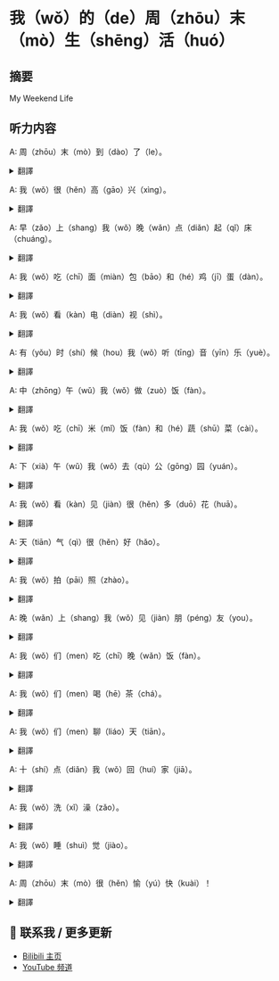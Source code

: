 # 我（wǒ）的（de）周（zhōu）末（mò）生（shēng）活（huó）

## 摘要

My Weekend Life

## 听力内容

A: 周（zhōu）末（mò）到（dào）了（le）。

<details>
<summary>翻譯</summary>
The weekend is here.
</details>

A: 我（wǒ）很（hěn）高（gāo）兴（xìng）。

<details>
<summary>翻譯</summary>
I am very happy.
</details>

A: 早（zǎo）上（shang）我（wǒ）晚（wǎn）点（diǎn）起（qǐ）床（chuáng）。

<details>
<summary>翻譯</summary>
I wake up late in the morning.
</details>

A: 我（wǒ）吃（chī）面（miàn）包（bāo）和（hé）鸡（jī）蛋（dàn）。

<details>
<summary>翻譯</summary>
I eat bread and eggs.
</details>

A: 我（wǒ）看（kàn）电（diàn）视（shì）。

<details>
<summary>翻譯</summary>
I watch TV.
</details>

A: 有（yǒu）时（shí）候（hou）我（wǒ）听（tīng）音（yīn）乐（yuè）。

<details>
<summary>翻譯</summary>
Sometimes I listen to music.
</details>

A: 中（zhōng）午（wǔ）我（wǒ）做（zuò）饭（fàn）。

<details>
<summary>翻譯</summary>
I cook at noon.
</details>

A: 我（wǒ）吃（chī）米（mǐ）饭（fàn）和（hé）蔬（shū）菜（cài）。

<details>
<summary>翻譯</summary>
I eat rice and vegetables.
</details>

A: 下（xià）午（wǔ）我（wǒ）去（qù）公（gōng）园（yuán）。

<details>
<summary>翻譯</summary>
I go to the park in the afternoon.
</details>

A: 我（wǒ）看（kàn）见（jiàn）很（hěn）多（duō）花（huā）。

<details>
<summary>翻譯</summary>
I see many flowers.
</details>

A: 天（tiān）气（qì）很（hěn）好（hǎo）。

<details>
<summary>翻譯</summary>
The weather is very nice.
</details>

A: 我（wǒ）拍（pāi）照（zhào）。

<details>
<summary>翻譯</summary>
I take photos.
</details>

A: 晚（wǎn）上（shang）我（wǒ）见（jiàn）朋（péng）友（you）。

<details>
<summary>翻譯</summary>
I meet friends in the evening.
</details>

A: 我（wǒ）们（men）吃（chī）晚（wǎn）饭（fàn）。

<details>
<summary>翻譯</summary>
We eat dinner together.
</details>

A: 我（wǒ）们（men）喝（hē）茶（chá）。

<details>
<summary>翻譯</summary>
We drink tea.
</details>

A: 我（wǒ）们（men）聊（liáo）天（tiān）。

<details>
<summary>翻譯</summary>
We chat.
</details>

A: 十（shí）点（diǎn）我（wǒ）回（huí）家（jiā）。

<details>
<summary>翻譯</summary>
I go home at 10 o'clock.
</details>

A: 我（wǒ）洗（xǐ）澡（zǎo）。

<details>
<summary>翻譯</summary>
I take a shower.
</details>

A: 我（wǒ）睡（shuì）觉（jiào）。

<details>
<summary>翻譯</summary>
I go to sleep.
</details>

A: 周（zhōu）末（mò）很（hěn）愉（yú）快（kuài）！

<details>
<summary>翻譯</summary>
The weekend is very pleasant!
</details>


## 📢 联系我 / 更多更新

- [Bilibili 主页](https://space.bilibili.com/393573154?spm_id_from=333.1007.0.0)
- [YouTube 频道](https://www.youtube.com/@JapaneseListeningRoom)
